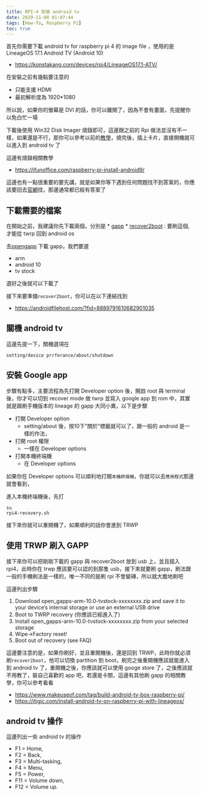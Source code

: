 ```yaml
---
title: RPI-4 安裝 android tv
date: 2020-11-08 01:07:44
tags: [How-To, Raspberry Pi]
toc: true
---
```


首先你需要下載 android tv for raspberry pi 4 的 image file ，使用的是 LineageOS 17.1 Android TV (Android 10)
* https://konstakang.com/devices/rpi4/LineageOS17.1-ATV/

在安裝之前有幾點要注意的
* 只能支援 HDMI
* 最初解析度為 1920*1080

所以說，如果你的螢幕是 DVI 的話，你可以離開了，因為不會有畫面，先提醒你以免白忙一場


下載後使用 Win32 Disk Imager 燒錄即可，這邊跟之前的 Rpi 做法並沒有不一樣，如果還是不行，那你可以參考以前的[教學](https://wwssllabcd.github.io/blog/2013/01/31/2013-01-31-how-to-setup-raspberry-pi/#%E5%AE%89%E8%A3%9D-OS)，燒完後，插上卡片，直接開機就可以進入到 android tv 了

這邊有燒錄相關教學
* https://ifunoffice.com/raspberry-pi-install-android9/


這邊也有一點很重要的要先講，就是如果你等下遇到任何問題找不到答案的，你應該要回去[官網](https://konstakang.com/devices/rpi4/LineageOS17.1-ATV/)找，那邊通常都已經有答案了

<!-- more -->

下載需要的檔案
---------
在開始之前，我建議你先下載兩個，分別是
	* [gapp](https://opengapps.org/)
	* [recover2boot](https://androidfilehost.com/?fid=8889791610682901035) : 要刷這個, 才能從 twrp 回到 android os

去[opengapp](https://opengapps.org/) 下載 gapp，我們要選 
* arm
* android 10
* tv stock

選好之後就可以下載了

接下來要準備`recover2boot`，你可以在以下連結找到
* https://androidfilehost.com/?fid=8889791610682901035
  

關機 android tv 
-------
這邊先提一下，關機選項在

	setting/device prrferance/about/shutdown


安裝 Google app
---------
步驟有點多，主要流程為先打開 Developer option 後，開啟 root 與 terminal 後，你才可以切到 recover mode 做 twrp 並寫入 google app 到 rom 中，其實就是跟刷手機版本的 lineage 的 gapp 大同小異，以下是步驟

* 打開 Developer option
  * setting/about 後，按10下"關於"標籤就可以了，跟一般的 android 是一樣的作法，
* 打開 root 權限
  * 一樣在 Developer options
* 打開本機終端機
  * 在 Developer options

如果你在 Developer options 可以順利地打開`本機終端機`，你就可以去`應用程式`那邊就會看到，

進入本機終端機後，先打 

	su 
	rpi4-recovery.sh 

接下來你就可以重開機了，如果順利的話你會進到 TRWP 

使用 TRWP 刷入 GAPP
--------

接下來你可以把剛剛下載的 gapp 與 recover2boot 放到 usb 上，並且插入 rpi4，此時你在 trwp 應該要可以認的到那隻 usb，接下來就要刷 gapp，刷法跟一般的手機刷法是一樣的，唯一不同的是刷 rpi 不會變磚，所以就大膽地刷吧

這邊列出步驟
1. Download open_gapps-arm-10.0-tvstock-xxxxxxxx.zip and save it to your device’s internal storage or use an external USB drive
2. Boot to TWRP recovery (你應該已經進入了)
3. Install open_gapps-arm-10.0-tvstock-xxxxxxxx.zip from your selected storage
4. Wipe->Factory reset!
5. Boot out of recovery (see FAQ)

這邊要注意的是，如果你刷好，並且重開機後，還是回到 TRWP，此時你就必須刷`recover2boot`，他可以切換 partition 到 boot，刷完之後重開機應該就能進入到 android tv 了，重開機之後，你應該就可以使用 googe store 了，之後應該就不用教了，裝自己喜歡的 app 吧，若還是卡關，這邊有其他刷 gapp 的相關教學，你可以參考看看
* https://www.makeuseof.com/tag/build-android-tv-box-raspberry-pi/
* https://itigic.com/install-android-tv-on-raspberry-pi-with-lineageos/


android tv 操作
--------
這邊列出一些 android tv 的操作 

* F1 = Home, 
* F2 = Back, 
* F3 = Multi-tasking, 
* F4 = Menu, 
* F5 = Power, 
* F11 = Volume down,
* F12 = Volume up. 

